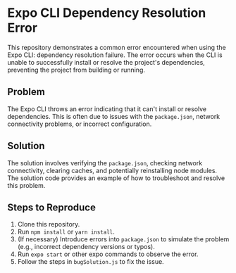 # Expo CLI Dependency Resolution Error

This repository demonstrates a common error encountered when using the Expo CLI: dependency resolution failure. The error occurs when the CLI is unable to successfully install or resolve the project's dependencies, preventing the project from building or running.

## Problem

The Expo CLI throws an error indicating that it can't install or resolve dependencies. This is often due to issues with the `package.json`, network connectivity problems, or incorrect configuration. 

## Solution

The solution involves verifying the `package.json`, checking network connectivity, clearing caches, and potentially reinstalling node modules.  The solution code provides an example of how to troubleshoot and resolve this problem.

## Steps to Reproduce

1. Clone this repository.
2. Run `npm install` or `yarn install`.
3. (If necessary) Introduce errors into `package.json` to simulate the problem (e.g., incorrect dependency versions or typos).
4. Run `expo start` or other expo commands to observe the error.
5. Follow the steps in `bugSolution.js` to fix the issue.
